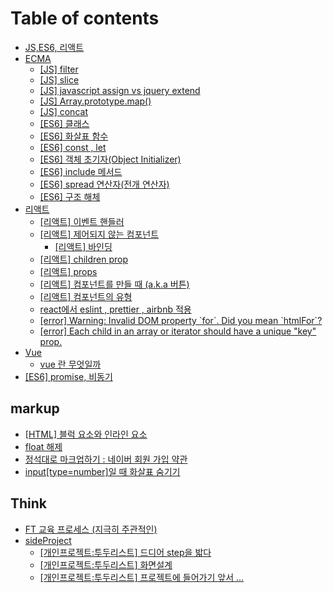 # Table of contents

* [JS,ES6, 리액트](README.md)
* [ECMA](ecma/README.md)
  * [\[JS\] filter](ecma/js-filter.md)
  * [\[JS\] slice](ecma/js-slice.md)
  * [\[JS\] javascript assign vs jquery extend](ecma/js-javascript-assign-vs-jquery-extend.md)
  * [\[JS\] Array.prototype.map\(\)](ecma/js-array.prototype.map.md)
  * [\[JS\] concat](ecma/js-concat.md)
  * [\[ES6\] 클래스](ecma/es6.md)
  * [\[ES6\] 화살표 함수](ecma/es6-1.md)
  * [\[ES6\] const , let](ecma/es6-const-let.md)
  * [\[ES6\] 객체 초기자\(Object Initializer\)](ecma/es6-object-initializer.md)
  * [\[ES6\] include 메서드](ecma/es6-include.md)
  * [\[ES6\] spread 연산자\(전개 연산자\)](ecma/js-spread.md)
  * [\[ES6\] 구조 해체](ecma/es6-2.md)
* [리액트](undefined-2/README.md)
  * [\[리액트\] 이벤트 핸들러](undefined-2/untitled.md)
  * [\[리액트\] 제어되지 않는 컴포넌트](undefined-2/untitled-1/README.md)
    * [\[리액트\] 바인딩](undefined-2/untitled-1/undefined.md)
  * [\[리액트\] children prop](undefined-2/untitled-2.md)
  * [\[리액트\] props](undefined-2/props.md)
  * [\[리액트\] 컴포넌트를 만들 때 \(a.k.a 버튼\)](undefined-2/a.k.a.md)
  * [\[리액트\] 컴포넌트의 유형](undefined-2/undefined-1.md)
  * [react에서  eslint , prettier , airbnb 적용](undefined-2/react-eslint-prettier-airbnb.md)
  * [\[error\] Warning: Invalid DOM property \`for\`. Did you mean \`htmlFor\`?](undefined-2/error-warning-invalid-dom-property-for-.-did-you-mean-htmlfor.md)
  * [\[error\] Each child in an array or iterator should have a unique "key" prop.](undefined-2/error-each-child-in-an-array-or-iterator-should-have-a-unique-key-prop..md)
* [Vue](vue/README.md)
  * [vue 란 무엇일까](vue/undefined.md)
* [\[ES6\] promise, 비동기](es6-promise.md)

## markup

* [\[HTML\] 블럭 요소와 인라인 요소](markup/html.md)
* [float 해제](markup/float.md)
* [정석대로 마크업하기 : 네이버 회원 가입 약관](markup/undefined.md)
* [input\[type=number\]일 때 화살표 숨기기](markup/input-type-number.md)

## Think

* [FT 교육 프로세스 \(지극히 주관적인\)](think/ft.md)
* [sideProject](think/sideproject/README.md)
  * [\[개인프로젝트:투두리스트\] 드디어 step을 밟다](think/sideproject/step.md)
  * [\[개인프로젝트:투두리스트\] 화면설계](think/sideproject/undefined.md)
  * [\[개인프로젝트:투두리스트\] 프로젝트에 들어가기 앞서 ...](think/sideproject/....md)

